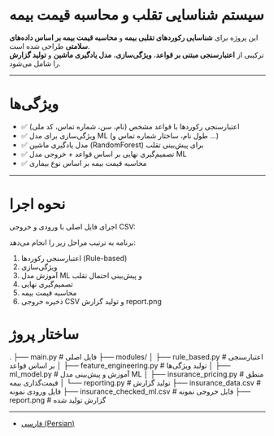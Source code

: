 # سیستم شناسایی تقلب و محاسبه قیمت بیمه

این پروژه برای **شناسایی رکوردهای تقلبی بیمه** و **محاسبه قیمت بیمه بر اساس داده‌های سلامتی** طراحی شده است.  
ترکیبی از **اعتبارسنجی مبتنی بر قواعد**، **ویژگی‌سازی**، **مدل یادگیری ماشین** و **تولید گزارش** را شامل می‌شود.
 
---

 # ویژگی‌ها
- ✅ اعتبارسنجی رکوردها با قواعد مشخص (نام، سن، شماره تماس، کد ملی)
- ✅ ویژگی‌سازی برای مدل ML (طول نام، ساختار شماره تماس و ...)
- ✅ مدل یادگیری ماشین (RandomForest) برای پیش‌بینی تقلب
- ✅ تصمیم‌گیری نهایی بر اساس قواعد + خروجی مدل ML
- ✅ محاسبه قیمت بیمه بر اساس نوع بیماری



---

 # نحوه اجرا

اجرای فایل اصلی با ورودی و خروجی CSV:



برنامه به ترتیب مراحل زیر را انجام می‌دهد:
1. اعتبارسنجی رکوردها (Rule-based)
2. ویژگی‌سازی
3. آموزش مدل ML و پیش‌بینی احتمال تقلب
4. تصمیم‌گیری نهایی
5. محاسبه قیمت بیمه
6. ذخیره خروجی CSV و تولید گزارش report.png



# ساختار پروژ
.
├── main.py                   # فایل اصلی
├── modules/
│   ├── rule_based.py         # اعتبارسنجی بر اساس قواعد
│   ├── feature_engineering.py # تولید ویژگی‌ها
│   ├── ml_model.py           # آموزش و پیش‌بینی مدل ML
│   ├── insurance_pricing.py  # منطق قیمت‌گذاری بیمه
│   └── reporting.py          # تولید گزارش
├── insurance_data.csv        # فایل ورودی نمونه
├── insurance_checked_ml.csv  # فایل خروجی نمونه
├── report.png                # گزارش تولید شده


---

- [فارسی (Persian)](README_FA.md)
